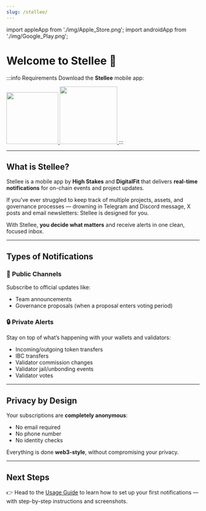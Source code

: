 ```yaml
---
slug: /stellee/
---
```

import appleApp from './img/Apple_Store.png';
import androidApp from './img/Google_Play.png';

# Welcome to Stellee 🚀

:::info Requirements
Download the **Stellee** mobile app:

<a href="https://apps.apple.com/fr/app/myapp/id6474763944" target="_blank" rel="noopener noreferrer">
  <img src={appleApp} width="135" />
</a>
<a href="https://play.google.com/store/apps/details?id=com.digitalfit.stellee" target="_blank" rel="noopener noreferrer">
  <img src={androidApp} width="150" />
</a>
:::

---

## What is Stellee?

Stellee is a mobile app by **High Stakes** and **DigitalFit** that delivers **real-time notifications** for on-chain events and project updates.

If you’ve ever struggled to keep track of multiple projects, assets, and governance processes — drowning in Telegram and Discord message, X posts and email newsletters: Stellee is designed for you.

With Stellee, **you decide what matters** and receive alerts in one clean, focused inbox.

---

## Types of Notifications

### 🔔 Public Channels  
Subscribe to official updates like:  
- Team announcements  
- Governance proposals (when a proposal enters voting period)  

### 🔒 Private Alerts  
Stay on top of what’s happening with your wallets and validators:  
- Incoming/outgoing token transfers  
- IBC transfers  
- Validator commission changes  
- Validator jail/unbonding events
- Validator votes  

---

## Privacy by Design

Your subscriptions are **completely anonymous**:  
- No email required  
- No phone number  
- No identity checks  

Everything is done **web3-style**, without compromising your privacy.

---

## Next Steps

👉 Head to the [Usage Guide](./usage.mdx) to learn how to set up your first notifications — with step-by-step instructions and screenshots.  
